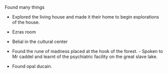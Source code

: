 Found many things
 
- Explored the living house and made it their home to begin explorations of the house.
 
- Ezras room
 
- Belial in the cultural center
- Found the rune of madness placed at the hook of the forest. - Spoken to Mr caddel and learnt of the psychiatric facility on the great slave lake.
- Found opal ducain.